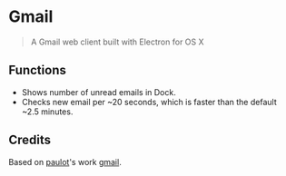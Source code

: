 # Gmail

> A Gmail web client built with Electron for OS X

## Functions

- Shows number of unread emails in Dock.
- Checks new email per ~20 seconds, which is faster than the default ~2.5 minutes.

## Credits

Based on [paulot](https://github.com/paulot)'s work [gmail](https://github.com/paulot/gmail).